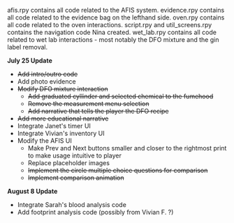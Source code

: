 afis.rpy contains all code related to the AFIS system. evidence.rpy contains all code related to the evidence bag on the lefthand side.
oven.rpy contains all code related to the oven interactions. script.rpy and util_screens.rpy contains the navigation code Nina created.
wet_lab.rpy contains all code related to wet lab interactions - most notably the DFO mixture and the gin label removal.

**July 25 Update**
  - ~~Add intro/outro code~~
  - Add photo evidence
  - ~~Modify DFO mixture interaction~~
    - ~~Add graduated cyllinder and selected chemical to the fumehood~~
    - ~~Remove the measurement menu selection~~
    - ~~Add narrative that tells the player the DFO recipe~~
  - ~~Add more educational narrative~~
  - Integrate Janet's timer UI
  - Integrate Vivian's inventory UI
  - Modify the AFIS UI
    - Make Prev and Next buttons smaller and closer to the rightmost print to make usage intuitive to player
    - Replace placeholder images
    - ~~Implement the circle multiple choice questions for comparison~~
    - ~~Implement comparison animation~~
   
**August 8 Update**
  - Integrate Sarah's blood analysis code
  - Add footprint analysis code (possibly from Vivian F. ?)
